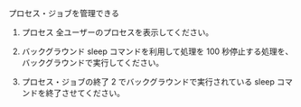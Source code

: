 プロセス・ジョブを管理できる

1. プロセス
   全ユーザーのプロセスを表示してください。

2. バックグラウンド
   sleep コマンドを利用して処理を 100 秒停止する処理を、バックグラウンドで実行してください。

3. プロセス・ジョブの終了
   2 でバックグラウンドで実行されている sleep コマンドを終了させてください。
